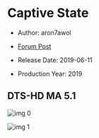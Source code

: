 # Captive State

* Author: aron7awol

* [Forum Post](https://www.avsforum.com/threads/bass-eq-for-filtered-movies.2995212/post-58123128)

* Release Date: 2019-06-11
* Production Year: 2019

## DTS-HD MA 5.1

![img 0](https://i.imgur.com/F6c5o5o.jpg)

![img 1](https://i.imgur.com/JbH0yLs.jpg)

